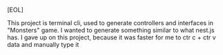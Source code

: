 [EOL]

This project is terminal cli, used to generate controllers and interfaces in "Monsters" game. I wanted to generate something similar to what nest.js has. I gave up on this project, because it was faster for me to ctr c + ctr v data and manually type it
